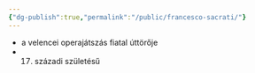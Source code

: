 ```yaml
---
{"dg-publish":true,"permalink":"/public/francesco-sacrati/"}
---
```


- a velencei operajátszás fiatal úttörője
- 17. századi születésű